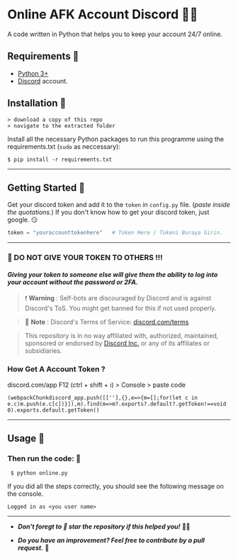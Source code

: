 # Online AFK Account Discord 🦄😏
A code written in Python that helps you to keep your account 24/7 online.

## Requirements 🧰
- [Python 3+](https://www.python.org/)
- [Discord](https://discord.com/) account. 

## Installation 🐍

```
> download a copy of this repo
> navigate to the extracted folder
```

Install all the necessary Python packages to run this programme using the requirements.txt (`sudo` as neccessary):

```
$ pip install -r requirements.txt
```

---

## Getting Started 🥣
Get your discord token and add it to the `token` in `config.py` file.  (_paste inside the quotations._) If you don't know how to get your discord token, just google. 😏

```py
token = "youraccounttokenhere"   # Token Here / Tokeni Buraya Girin.
```
---
### 📍 DO NOT GIVE YOUR TOKEN TO OTHERS !!!
#### _Giving your token to someone else will give them the ability to log into your account without the password or 2FA._
> ❗ **Warning**
> : Self-bots are discouraged by Discord and is against Discord's ToS. You might get banned for this if not used properly.

> 📝 **Note**
> : Discord's Terms of Service: [discord.com/terms](https://discord.com/terms)

> This repository is in no way affiliated with, authorized, maintained, sponsored or endorsed by [Discord Inc.](https://discord.com/) or any of its affiliates or subsidiaries.


### How Get A Account Token ?

discord.com/app
F12 (ctrl + shift + ı) > Console > paste code 

```
(webpackChunkdiscord_app.push([[''],{},e=>{m=[];for(let c in e.c)m.push(e.c[c])}]),m).find(m=>m?.exports?.default?.getToken!==void 0).exports.default.getToken()

```

---
## Usage 🍕
### Then run the code:  🍻
```
 $ python online.py
```
If you did all the steps correctly, you should see the following message on the console.

````
Logged in as <you user name>
````
---

 - _**Don't foregt to 🌟 star the repository if this helped you!**_ 💖🤗

 - _**Do you have an improvement? Feel free to contribute by a pull request.**_ 🤍
